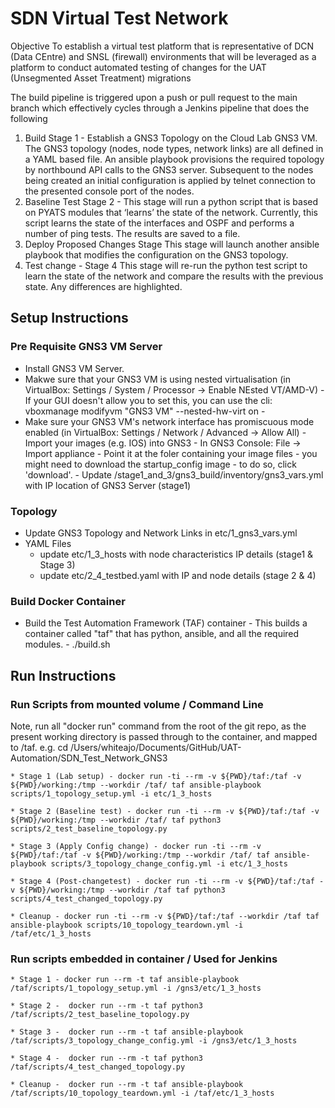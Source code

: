 # SDN Virtual Test Network

Objective To establish a virtual test platform that is representative of DCN (Data CEntre) and SNSL (firewall) environments that will be leveraged as a platform to conduct automated testing of changes for the UAT (Unsegmented Asset Treatment) migrations

The build pipeline is triggered upon a push or pull request to the main branch which effectively cycles through a Jenkins pipeline that does the following 
1. Build Stage 1 - Establish a GNS3 Topology on the Cloud Lab GNS3 VM. The GNS3 topology (nodes, node types, network links) are all defined in a YAML based file. An ansible playbook provisions the required topology by northbound API calls to the GNS3 server. Subsequent to the nodes being created an initial configuration is applied by telnet connection to the presented console port of the nodes. 
2. Baseline Test Stage 2 - This stage will run a python script that is based on PYATS modules that ‘learns’ the state of the network. Currently, this script learns the state of the interfaces and OSPF and performs a number of ping tests. The results are saved to a file. 
3. Deploy Proposed Changes Stage This stage will launch another ansible playbook that modifies the configuration on the GNS3 topology. 
4. Test change - Stage 4 This stage will re-run the python test script to learn the state of the network and compare the results with the previous state. Any differences are highlighted.

## Setup Instructions

### Pre Requisite GNS3 VM Server 
*  Install GNS3 VM Server. 
* Makwe sure that your GNS3 VM is using nested virtualisation (in VirtualBox: Settings / System / Processor -> Enable NEsted VT/AMD-V) - If your GUI doesn't allow you to set this, you can use the cli: vboxmanage modifyvm "GNS3 VM" --nested-hw-virt on - 
* Make sure your GNS3 VM's network interface has promiscuous mode enabled (in VirtualBox: Settings / Network / Advanced -> Allow All) - Import your images (e.g. IOS) into GNS3 - In GNS3 Console: File -> Import appliance - Point it at the foler containing your image files - you might need to download the startup_config image - to do so, click 'download'. - Update /stage1_and_3/gns3_build/inventory/gns3_vars.yml with IP location of GNS3 Server (stage1)

### Topology
- Update GNS3 Topology and Network Links in etc/1_gns3_vars.yml
- YAML Files
    - update etc/1_3_hosts with node characteristics IP details (stage1 & Stage 3)
    - update etc/2_4_testbed.yaml with IP and node details (stage 2 & 4)

### Build Docker Container

- Build the Test Automation Framework (TAF) container - This builds a container called "taf" that has python, ansible, and all the required modules. -  ./build.sh


## Run Instructions

### Run Scripts from mounted volume / Command Line

Note, run all "docker run" command from the root of the git repo, as the present working directory is passed through to the container, and mapped to /taf. e.g. cd /Users/whiteajo/Documents/GitHub/UAT-Automation/SDN_Test_Network_GNS3

    * Stage 1 (Lab setup) - docker run -ti --rm -v ${PWD}/taf:/taf -v ${PWD}/working:/tmp --workdir /taf/ taf ansible-playbook scripts/1_topology_setup.yml -i etc/1_3_hosts

    * Stage 2 (Baseline test) - docker run -ti --rm -v ${PWD}/taf:/taf -v ${PWD}/working:/tmp --workdir /taf/ taf python3 scripts/2_test_baseline_topology.py

    * Stage 3 (Apply Config change) - docker run -ti --rm -v ${PWD}/taf:/taf -v ${PWD}/working:/tmp --workdir /taf/ taf ansible-playbook scripts/3_topology_change_config.yml -i etc/1_3_hosts

    * Stage 4 (Post-changetest) - docker run -ti --rm -v ${PWD}/taf:/taf -v ${PWD}/working:/tmp --workdir /taf taf python3 scripts/4_test_changed_topology.py

    * Cleanup - docker run -ti --rm -v ${PWD}/taf:/taf --workdir /taf taf ansible-playbook scripts/10_topology_teardown.yml -i /taf/etc/1_3_hosts


### Run scripts embedded in container / Used for Jenkins
    * Stage 1 - docker run --rm -t taf ansible-playbook /taf/scripts/1_topology_setup.yml -i /gns3/etc/1_3_hosts

    * Stage 2 -  docker run --rm -t taf python3 /taf/scripts/2_test_baseline_topology.py

    * Stage 3 -  docker run --rm -t taf ansible-playbook /taf/scripts/3_topology_change_config.yml -i /gns3/etc/1_3_hosts

    * Stage 4 -  docker run --rm -t taf python3 /taf/scripts/4_test_changed_topology.py

    * Cleanup -  docker run --rm -t taf ansible-playbook /taf/scripts/10_topology_teardown.yml -i /taf/etc/1_3_hosts
